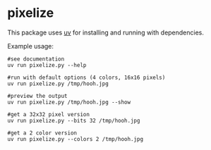 # pixelize


This package uses [uv](https://docs.astral.sh/uv/getting-started/installation/)
for installing and running with dependencies.


Example usage:

```
#see documentation
uv run pixelize.py --help

#run with default options (4 colors, 16x16 pixels)
uv run pixelize.py /tmp/hooh.jpg

#preview the output
uv run pixelize.py /tmp/hooh.jpg --show

#get a 32x32 pixel version
uv run pixelize.py --bits 32 /tmp/hooh.jpg

#get a 2 color version
uv run pixelize.py --colors 2 /tmp/hooh.jpg
```
